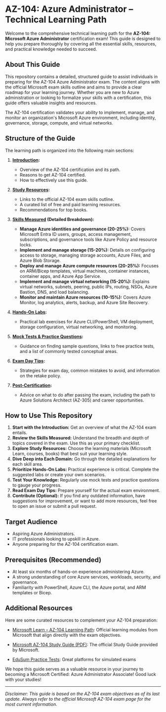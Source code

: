 # AZ-104: Azure Administrator – Technical Learning Path

Welcome to the comprehensive technical learning path for the **AZ-104: Microsoft Azure Administrator** certification exam! This guide is designed to help you prepare thoroughly by covering all the essential skills, resources, and practical knowledge needed to succeed.

## About This Guide

This repository contains a detailed, structured guide to assist individuals in preparing for the AZ-104 Azure Administrator exam. The content aligns with the official Microsoft exam skills outline and aims to provide a clear roadmap for your learning journey. Whether you are new to Azure administration or looking to formalize your skills with a certification, this guide offers valuable insights and resources.

The AZ-104 certification validates your ability to implement, manage, and monitor an organization's Microsoft Azure environment, including identity, governance, storage, compute, and virtual networks.

## Structure of the Guide

The learning path is organized into the following main sections:

1.  **[Introduction](1-Introduction.md):**
    * Overview of the AZ-104 certification and its path.
    * Reasons to get AZ-104 certified.
    * How to effectively use this guide.

2.  **[Study Resources](2-Study-Resources.md):**
    * Links to the official AZ-104 exam skills outline.
    * A curated list of free and paid learning resources.
    * Recommendations for top books.

3.  **[Skills Measured](3-Skills-Measured.md) (Detailed Breakdown):**
    * **Manage Azure identities and governance (20-25%):** Covers Microsoft Entra ID users, groups, access management, subscriptions, and governance tools like Azure Policy and resource locks.
    * **Implement and manage storage (15-20%):** Details on configuring access to storage, managing storage accounts, Azure Files, and Azure Blob Storage.
    * **Deploy and manage Azure compute resources (20-25%):** Focuses on ARM/Bicep templates, virtual machines, container instances, container apps, and Azure App Service.
    * **Implement and manage virtual networking (15-20%):** Explains virtual networks, subnets, peering, public IPs, routing, NSGs, Azure Bastion, DNS, and load balancing.
    * **Monitor and maintain Azure resources (10-15%):** Covers Azure Monitor, log analytics, alerts, backup, and Azure Site Recovery.

4.  **[Hands-On Labs](4-Hands-On-Labs.md):**
    * Practical lab exercises for Azure CLI/PowerShell, VM deployment, storage configuration, virtual networking, and monitoring.

5.  **[Mock Tests & Practice Questions](5-Mock-Tests-&-Practice-Questions.md):**
    * Guidance on finding sample questions, links to free practice tests, and a list of commonly tested conceptual areas.

6.  **[Exam Day Tips](6-Exam-Day-Tips.md):**
    * Strategies for exam day, common mistakes to avoid, and information on the retake policy.

7.  **[Post-Certification](7-Post-Certification.md):**
    * Advice on what to do after passing the exam, including the path to Azure Solutions Architect (AZ-305) and career opportunities.

## How to Use This Repository

1.  **Start with the Introduction:** Get an overview of what the AZ-104 exam entails.
2.  **Review the Skills Measured:** Understand the breadth and depth of topics covered in the exam. Use this as your primary checklist.
3.  **Explore Study Resources:** Choose the learning materials (Microsoft Learn, courses, books) that best suit your learning style.
4.  **Dive Deep into Each Domain:** Go through the detailed explanations for each skill area.
5.  **Prioritize Hands-On Labs:** Practical experience is critical. Complete the suggested labs or create your own scenarios.
6.  **Test Your Knowledge:** Regularly use mock tests and practice questions to gauge your progress.
7.  **Read Exam Day Tips:** Prepare yourself for the actual exam environment.
8.  **Contribute (Optional):** If you find any outdated information, have suggestions for improvement, or want to add more resources, feel free to open an issue or submit a pull request.

## Target Audience

* Aspiring Azure Administrators.
* IT professionals looking to upskill in Azure.
* Anyone preparing for the AZ-104 certification exam.

## Prerequisites (Recommended)

* At least six months of hands-on experience administering Azure.
* A strong understanding of core Azure services, workloads, security, and governance.
* Familiarity with PowerShell, Azure CLI, the Azure portal, and ARM templates or Bicep.

## Additional Resources
Here are some curated resources to complement your AZ-104 preparation:

 - [Microsoft Learn – AZ-104 Learning Path](https://learn.microsoft.com/en-us/certifications/exams/az-104/): Official learning modules from Microsoft that align directly with the exam objectives.

 - [Microsoft AZ-104 Study Guide (PDF)](https://arch-center.azureedge.net/Learning/Credentials/exam-az-104-microsoft-azure-administrator-skills-measured.pdf): The official Study Guide provided by Microsoft.

 - [EduSum Practice Tests](https://www.edusum.com/microsoft/az-104-microsoft-azure-administrator): Great platforms for simulated exams

We hope this guide serves as a valuable resource in your journey to becoming a Microsoft Certified: Azure Administrator Associate! Good luck with your studies!

---
*Disclaimer: This guide is based on the AZ-104 exam objectives as of its last update. Always refer to the official Microsoft AZ-104 exam page for the most current information.*
